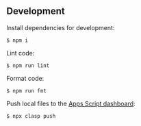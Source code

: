 ## Development

Install dependencies for development:

```
$ npm i
```

Lint code:

```
$ npm run lint
```

Format code:

```
$ npm run fmt
```

Push local files to the [Apps Script dashboard](https://script.google.com/u/0/home):

```
$ npx clasp push
```
